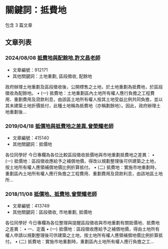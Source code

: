 # 關鍵詞：抵費地

包含 3 篇文章

## 文章列表

### 2024/08/08 [抵費地與配餘地,許文昌老師](../../articles/912171_%E6%8A%B5%E8%B2%BB%E5%9C%B0%E8%88%87%E9%85%8D%E9%A4%98%E5%9C%B0%2C%E8%A8%B1%E6%96%87%E6%98%8C%E8%80%81%E5%B8%AB.md)
- 文章編號：912171
- 其他關鍵詞：土地重劃, 區段徵收, 配餘地

政府辦理土地重劃及區段徵收後，公開標售之土地，於土地重劃為抵費地，於區段徵收為配餘地。 • (一) 抵費地：土地重劃區內土地所有權人應行負擔之工程費用、重劃費用及貸款利息，由該區土地所有權人按其土地受益比例共同負擔，並以其未建築土地折價抵付，此種土地稱為抵費地（亦稱劃餘地）。因此，政府辦理土地重劃後...

### 2019/04/18 [抵價地與抵費地之差異,曾榮耀老師](../../articles/415140_%E6%8A%B5%E5%83%B9%E5%9C%B0%E8%88%87%E6%8A%B5%E8%B2%BB%E5%9C%B0%E4%B9%8B%E5%B7%AE%E7%95%B0%2C%E6%9B%BE%E6%A6%AE%E8%80%80%E8%80%81%E5%B8%AB.md)
- 文章編號：415140
- 其他關鍵詞：抵價地

各位同學好 今日專欄為各位比較區段徵收抵價地與市地重劃抵費地之差異： • (一) 抵價地：區段徵收應給予之補償地價，得改以規劃整理後可供建築之土地，按土地所有權人應領補償地價比例折算抵付。 • (二) 抵費地：實施市地重劃時，重劃區內土地所有權人應行負擔之工程費用、重劃費用及貸款利息，由該地區土地所...

### 2018/11/08 [抵價地、抵費地,曾榮耀老師](../../articles/413749_%E6%8A%B5%E5%83%B9%E5%9C%B0%E3%80%81%E6%8A%B5%E8%B2%BB%E5%9C%B0%2C%E6%9B%BE%E6%A6%AE%E8%80%80%E8%80%81%E5%B8%AB.md)
- 文章編號：413749
- 其他關鍵詞：區段徵收, 市地重劃, 抵價地

各位同學好 今日專欄為各位整理與提醒區段徵收與市地重劃有關抵價地、抵費地之差異： • 一、定義 • (一) 抵價地：區段徵收應給予之補償地價，得由土地所有權人申請以規劃整理後可供建築之土地，按土地所有權人應領補償地價比例折算抵付。 • (二) 抵費地：實施市地重劃時，重劃區內土地所有權人應行負擔之工...

